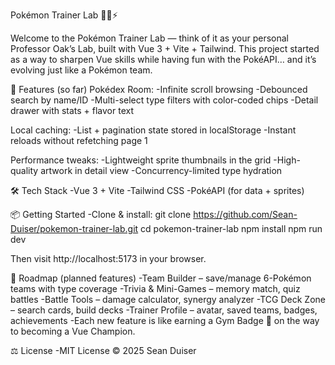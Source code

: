 Pokémon Trainer Lab 🧑‍🔬⚡

Welcome to the Pokémon Trainer Lab — think of it as your personal Professor Oak’s Lab, built with Vue 3 + Vite + Tailwind.
This project started as a way to sharpen Vue skills while having fun with the PokéAPI… and it’s evolving just like a Pokémon team.

🚀 Features (so far)
Pokédex Room:
-Infinite scroll browsing
-Debounced search by name/ID
-Multi-select type filters with color-coded chips
-Detail drawer with stats + flavor text

Local caching:
-List + pagination state stored in localStorage
-Instant reloads without refetching page 1

Performance tweaks:
-Lightweight sprite thumbnails in the grid
-High-quality artwork in detail view
-Concurrency-limited type hydration

🛠 Tech Stack
-Vue 3 + Vite
-Tailwind CSS
-PokéAPI (for data + sprites)

📦 Getting Started
-Clone & install:
  git clone https://github.com/Sean-Duiser/pokemon-trainer-lab.git
  cd pokemon-trainer-lab
  npm install
  npm run dev

Then visit http://localhost:5173 in your browser.


🧭 Roadmap (planned features)
-Team Builder – save/manage 6-Pokémon teams with type coverage
-Trivia & Mini-Games – memory match, quiz battles
-Battle Tools – damage calculator, synergy analyzer
-TCG Deck Zone – search cards, build decks
-Trainer Profile – avatar, saved teams, badges, achievements
-Each new feature is like earning a Gym Badge 🏅 on the way to becoming a Vue Champion.

⚖️ License
-MIT License © 2025 Sean Duiser